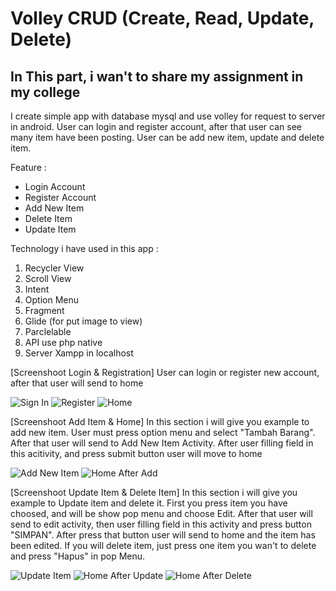 # Volley CRUD (Create, Read, Update, Delete)

## In This part, i wan't to share my assignment in my college

I create simple app with database mysql and use volley for request to server in android.
User can login and register account, after that user can see many item have been posting.
User can be add new item, update and delete item.

Feature :
  * Login Account
  * Register Account
  * Add New Item
  * Delete Item
  * Update Item

Technology i have used in this app :
  1.  Recycler View
  2.  Scroll View
  3.  Intent
  4.  Option Menu
  5.  Fragment
  7.  Glide (for put image to view)
  8.  Parclelable
  9.  API use php native
  10. Server Xampp in localhost
  
  
[Screenshoot Login & Registration]
User can login or register new account, after that user will send to home

![Sign In](https://drive.google.com/uc?export=view&id=1K2-KgfacVUOb6f1iRFWOT39ZvSW9-UJH)  ![Register](https://drive.google.com/uc?export=view&id=1Y-xzPtPvlWrddSlPDm12k4nWzp2GL20Y) ![Home](https://drive.google.com/uc?export=view&id=1Fe8pQnwU2gpo8TgcdgIDK2wLz_27D2pu)
  
[Screenshoot Add Item & Home]
In this section i will give you example to add new item. User must press option menu and select "Tambah Barang".
After that user will send to Add New Item Activity. After user filling field in this acitivity, and press submit button user will move to home

![Add New Item](https://drive.google.com/uc?export=view&id=1vxE65js2BsjI3ECcRmVc2oFJ6obT2PzI)  ![Home After Add](https://drive.google.com/uc?export=view&id=1QTC2_2-RtT7EaXNeGRTiDocoI8-jqktE)
 
[Screenshoot Update Item & Delete Item]
In this section i will give you example to Update item and delete it.
First you press item you have choosed, and will be show pop menu and choose Edit.
After that user will send to edit activity, then user filling field in this activity and press button "SIMPAN".
After press that button user will send to home and the item has been edited.
If you will delete item, just press one item you wan't to delete and press "Hapus" in pop Menu.

![Update Item](https://drive.google.com/uc?export=view&id=1rNyG0R4sWY5p2hhq5X03rDDVH28UV1Pu)  ![Home After Update](https://drive.google.com/uc?export=view&id=1CX8qJjKBPoBVz8Ma1FTdELwfijQUiXBm) ![Home After Delete](https://drive.google.com/uc?export=view&id=1bSYX4Sl3XFDUdp6sD29japL2iRDt14my)

